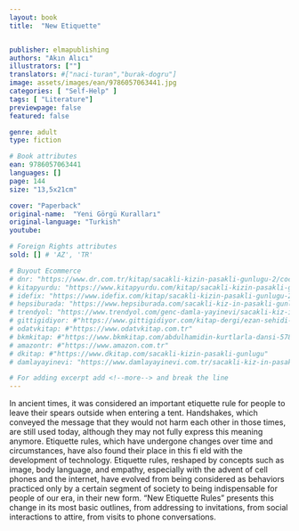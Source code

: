 ```yaml
---
layout: book
title:  "New Etiquette"


publisher: elmapublishing
authors: "Akın Alıcı"
illustrators: [""]
translators: #["naci-turan","burak-dogru"]
image: assets/images/ean/9786057063441.jpg
categories: [ "Self-Help" ]
tags: [ "Literature"]
previewpage: false
featured: false

genre: adult
type: fiction

# Book attributes
ean: 9786057063441
languages: []
page: 144
size: "13,5x21cm"

cover: "Paperback"
original-name:  "Yeni Görgü Kuralları"
original-language: "Turkish"
youtube:

# Foreign Rights attributes
sold: [] # 'AZ', 'TR'

# Buyout Ecommerce
# dnr: "https://www.dr.com.tr/kitap/sacakli-kizin-pasakli-gunlugu-2/cocuk-ve-genclik/genclik-10-yas/roman-oyku/urunno=0001893059001"
# kitapyurdu: "https://www.kitapyurdu.com/kitap/sacakli-kizin-pasakli-gunlugu-2-/560122.html&filter_name=Sa%C3%A7akl%C4%B1+K%C4%B1z%27%C4%B1n+Pasakl%C4%B1+G%C3%BCnl%C3%BC%C4%9F%C3%BC+2"
# idefix: "https://www.idefix.com/kitap/sacakli-kizin-pasakli-gunlugu-2/cocuk-ve-genclik/genclik-10-yas/roman-oyku/urunno=0001893059001"
# hepsiburada: "https://www.hepsiburada.com/sacakli-kiz-in-pasakli-gunlugu-2-damla-yayinevi-p-HBV000012ER86"
# trendyol: "https://www.trendyol.com/genc-damla-yayinevi/sacakli-kiz-in-pasakli-gunlugu-2-p-54825777"
# gittigidiyor: #"https://www.gittigidiyor.com/kitap-dergi/ezan-sehidi-adnan-menderes_pdp_732728793"
# odatvkitap: #"https://www.odatvkitap.com.tr"
# bkmkitap: #"https://www.bkmkitap.com/abdulhamidin-kurtlarla-dansi-578226"
# amazontr: #"https://www.amazon.com.tr"
# dkitap: #"https://www.dkitap.com/sacakli-kizin-pasakli-gunlugu"
# damlayayinevi: "https://www.damlayayinevi.com.tr/sacakli-kiz-in-pasakli-gunlugu-2-bu-iste-bi-terslik-var"

# For adding excerpt add <!--more--> and break the line
---
```

In ancient times, it was considered an important
etiquette rule for people to leave their spears outside when entering a tent. Handshakes, which conveyed the message that they would not harm each
other in those times, are still used today, although
they may not fully express this meaning anymore.
Etiquette rules, which have undergone changes
over time and circumstances, have also found their
place in this fi eld with the development of technology. Etiquette rules, reshaped by concepts such
as image, body language, and empathy, especially
with the advent of cell phones and the internet,
have evolved from being considered as behaviors
practiced only by a certain segment of society to
being indispensable for people of our era, in their
new form.
“New Etiquette Rules” presents this change in
its most basic outlines, from addressing to invitations, from social interactions to attire, from visits to
phone conversations.
<!--more--> 

